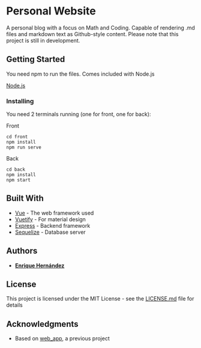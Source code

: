 # Personal Website

A personal blog with a focus on Math and Coding. Capable of rendering .md files and
markdown text as Github-style content. Please note that this project is still in development.

## Getting Started

You need npm to run the files. Comes included with Node.js

[Node.js](https://nodejs.org/en/download/)

### Installing

You need 2 terminals running (one for front, one for back):

Front

```
cd front
npm install
npm run serve
```

Back

```
cd back
npm install
npm start
```

## Built With

* [Vue](https://vuejs.org/) - The web framework used
* [Vuetify](https://vuetifyjs.com/) - For material design
* [Express](https://expressjs.com/) - Backend framework
* [Sequelize](https://sequelize.org/) - Database server

## Authors

* [**Enrique Hernández**](https://enriquehernandezgarcia.com/)

## License

This project is licensed under the MIT License - see the [LICENSE.md](LICENSE.md) file for details

## Acknowledgments

* Based on [web_app](https://github.com/enricco000/web_app), a previous project

